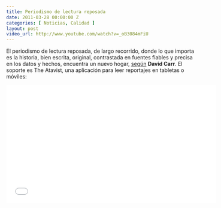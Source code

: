 ```yaml
---
title: Periodismo de lectura reposada
date: 2011-03-28 00:00:00 Z
categories: [ Noticias, Calidad ]
layout: post
video_url: http://www.youtube.com/watch?v=_oB3084mFiU
---
```


El periodismo de lectura reposada, de largo recorrido, donde lo que importa es la historia, bien escrita, original, contrastada en fuentes fiables y precisa en los datos y hechos, encuentra un nuevo hogar, [según](http://www.nytimes.com/2011/03/28/business/media/28carr.html "Long-Form Journalism Finds a Home") **David Carr**. El soporte es The Atavist, una aplicación para leer reportajes en tabletas o móviles:

<object width="560" height="315"><param name="movie" value="//www.youtube.com/v/_oB3084mFiU?version=3&amp;hl=es_ES"></param><param name="allowFullScreen" value="true"></param><param name="allowscriptaccess" value="always"></param><embed src="//www.youtube.com/v/_oB3084mFiU?version=3&amp;hl=es_ES" type="application/x-shockwave-flash" width="560" height="315" allowscriptaccess="always" allowfullscreen="true"></embed></object>